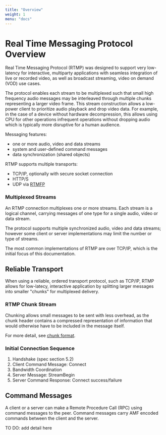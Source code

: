 ```yaml
---
title: "Overview" 
weight: 1 
menu: "docs"
---
```


# Real Time Messaging Protocol Overview

Real Time Messaging Protocol (RTMP) was designed to support very low-latency for
interactive, multiparty applications with seamless integration of live or
recorded video, as well as broadcast streaming, video on demand (VOD) use cases.

The protocol enables each stream to be multiplexed such that small high
frequency audio messages may be interleaved through multiple chunks representing
a larger video frame. This stream construction allows a low-power client to
prioritize audio playback and drop video data. For example, in the case of a
device without hardware decompression, this allows using CPU for other
operations infrequent operations without dropping audio which is typically more
disruptive for a human audience.

Messaging features:
- one or more audio, video and data streams
- system and user-defined command messages
- data synchronization (shared objects)

RTMP supports multiple transports:
* TCP/IP, optionally with secure socket connection
* HTTP/S
* UDP via [RTMFP](https://tools.ietf.org/html/rfc7425)

### Multiplexed Streams

An RTMP connection multiplexes one or more streams. Each stream is a logical
channel, carrying messages of one type for a single audio, video or data stream.

The protocol supports multiple synchronized audio, video and data streams;
however some client or server implementations may limit the number or type of
streams.

The most common implementations of RTMP are over TCP/IP, which is the initial
focus of this documentation.

## Reliable Transport

When using a reliable, ordered transport protocol, such as TCP/IP, RTMP allows
for low-latecy, interactive application by splitting larger messages into
smaller "chunks" for multiplexed delivery.

### RTMP Chunk Stream

Chunking allows small messages to be sent with less overhead, as the chunk
header contains a compressed representation of information that would otherwise
have to be included in the message itself.

For more detail, see [chunk format](spec/chunk-format).

### Initial Connection Sequence

1. Handshake (spec section 5.2)
2. Client Command Message: Connect
3. Bandwidth Coordination
4. Server Message: StreamBegin
5. Server Command Response: Connect success/failure

## Command Messages
A client or a server can make a Remote Procedure Call (RPC) using command
messages to the peer. Command messages carry AMF encoded commands between the
client and the server. 

TO DO: add detail here
